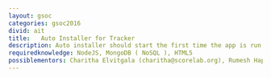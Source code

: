 ```yaml
---
layout: gsoc
categories: gsoc2016
divid: ait
title:   Auto Installer for Tracker
description: Auto installer should start the first time the app is run. It should take the necessary information about the organization and initiate the system accordingly.
requiredknowledge: NodeJS, MongoDB ( NoSQL ), HTML5
possiblementors: Charitha Elvitgala (charitha@scorelab.org), Rumesh Hapuarachchi (rehrumesh@gmail.com)
---
```

